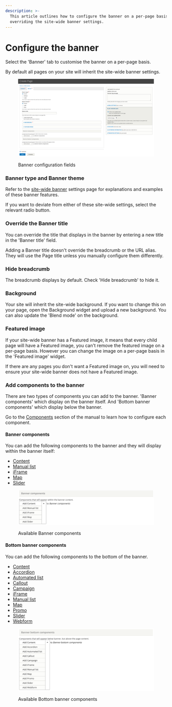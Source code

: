 ```yaml
---
description: >-
  This article outlines how to configure the banner on a per-page basis,
  overriding the site-wide banner settings.
---
```


# Configure the banner

Select the 'Banner' tab to customise the banner on a per-page basis.

By default all pages on your site will inherit the site-wide banner settings.&#x20;

<figure><img src="../../../.gitbook/assets/banner-1.png" alt=""><figcaption><p>Banner configuration fields</p></figcaption></figure>

### Banner type and Banner theme&#x20;

Refer to the [site-wide banner](../custom-blocks/banner-block.md) settings page for explanations and examples of these banner features.&#x20;

If you want to deviate from either of these site-wide settings, select the relevant radio button.

### Override the Banner title

You can override the title that displays in the banner by entering a new title in the 'Banner title' field.

Adding a Banner title doesn't override the breadcrumb or the URL alias. They will use the Page title unless you manually configure them differently.

### Hide breadcrumb

The breadcrumb displays by default. Check 'Hide breadcrumb' to hide it.

### Background

Your site will inherit the site-wide background. If you want to change this on your page, open the Background widget and upload a new background. You can also update the 'Blend mode' on the background.&#x20;

### Featured image

If your site-wide banner has a Featured image, it means that every child page will have a Featured image, you can't remove the featured image on a per-page basis. However you can change the image on a per-page basis in the 'Featured image' widget.

If there are any pages you don't want a Featured image on, you will need to ensure your site-wide banner does not have a Featured image.

### Add components to the banner

There are two types of components you can add to the banner. 'Banner components' which display on the banner itself. And 'Bottom banner components' which display below the banner.

Go to the [Components](../../../development/uikit/extending-components/) section of the manual to learn how to configure each component.

#### Banner components

You can add the following components to the banner and they will display within the banner itself:

* [Content](../../components/content.md)
* [Manual list](../../components/manual-list/)
* [iFrame](../../components/iframe.md)
* [Map](../../components/map.md)
* [Slider](../../components/slider.md)

<figure><img src="../../../.gitbook/assets/banner-components.png" alt=""><figcaption><p>Available Banner components</p></figcaption></figure>

#### Bottom banner components

You can add the following components to the bottom of the banner.

* [Content](../../components/content.md)
* [Accordion](../../components/accordion.md)
* [Automated list](../../../development/drupal-theme/automated-list.md)
* [Callout](../../components/callout.md)
* [Campaign](../../components/campaign.md)
* [iFrame](../../components/iframe.md)
* [Manual list](../../components/manual-list/)
* [Map](../../components/map.md)
* [Promo](../../components/manual-list/promo-card.md)
* [Slider](../../components/slider.md)
* [Webform](../../components/webform.md)

<figure><img src="../../../.gitbook/assets/banner-bottom-components.png" alt=""><figcaption><p>Available Bottom banner components</p></figcaption></figure>

